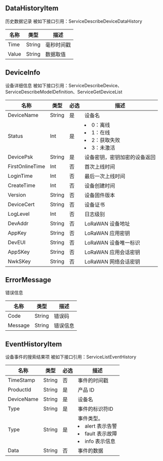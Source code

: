 ## DataHistoryItem
历史数据记录
被如下接口引用：ServiceDescribeDeviceDataHistory

|名称|类型|描述|
|---|---|---|
|Time|String|毫秒时间戳|
|Value|String|数据取值|

## DeviceInfo
设备详细信息
被如下接口引用：ServiceDescribeDevice、ServiceDescribeModelDefinition、ServiceGetDeviceList

|名称|类型|必选|描述|
|---|---|---|---|
|DeviceName|String|是|设备名|
|Status|Int|是|<li>0：离线<li> 1：在线<li>2：获取失败<li>3：未激活|
|DevicePsk|String|是|设备密钥，密钥加密的设备返回|
|FirstOnlineTime|Int|否|首次上线时间|
|LoginTime|Int|否|最后一次上线时间|
|CreateTime|Int|否|设备创建时间|
|Version|String|否|设备固件版本|
|DeviceCert|String|否|设备证书|
|LogLevel|Int|否|日志级别|
|DevAddr|String|否|LoRaWAN 设备地址|
|AppKey|String|否|LoRaWAN 应用密钥|
|DevEUI|String|否|LoRaWAN 设备唯一标识|
|AppSKey|String|否|LoRaWAN 应用会话密钥|
|NwkSKey|String|否|LoRaWAN 网络会话密钥|

## ErrorMessage
错误信息

|名称|类型|描述|
|---|---|---|
|Code|String|错误码|
|Message|String|错误信息|

## EventHistoryItem
设备事件的搜索结果项
被如下接口引用：ServiceListEventHistory

|名称|类型|必选|描述|
|---|---|---|---|
|TimeStamp|String|否|事件的时间戳|
|ProductId|String|是|产品 ID|
|DeviceName|String|是|设备名|
|Type|String|是|事件的标识符ID|
|Type|String|是|事件类型。<li>alert 表示告警<li>fault 表示故障<li>info 表示信息|
|Data|String|否|事件的数据|

